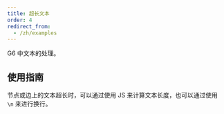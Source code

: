 ```yaml
---
title: 超长文本
order: 4
redirect_from:
  - /zh/examples
---
```


G6 中文本的处理。

## 使用指南

节点或边上的文本超长时，可以通过使用 JS 来计算文本长度，也可以通过使用 `\n` 来进行换行。